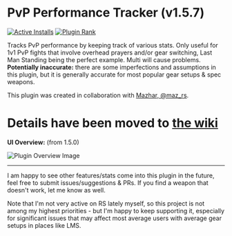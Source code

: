 # PvP Performance Tracker (v1.5.7)
[![Active Installs](http://img.shields.io/endpoint?url=https://i.pluginhub.info/shields/installs/plugin/pvp-performance-tracker)](https://runelite.net/plugin-hub/Matsyir) [![Plugin Rank](http://img.shields.io/endpoint?url=https://i.pluginhub.info/shields/rank/plugin/pvp-performance-tracker)](https://runelite.net/plugin-hub)

Tracks PvP performance by keeping track of various stats. Only useful for 1v1 PvP fights that involve overhead prayers and/or gear switching, Last Man Standing being the perfect example. Multi will cause problems. **Potentially inaccurate:** there are some imperfections and assumptions in this plugin, but it is generally accurate for most popular gear setups & spec weapons. 

This plugin was created in collaboration with [Mazhar, @maz_rs](https://twitter.com/maz_rs).
# Details have been moved to [the wiki](https://github.com/Matsyir/pvp-performance-tracker/wiki)

**UI Overview:** (from 1.5.0)

![Plugin Overview Image](https://i.imgur.com/LkQGda3.png)

-------------------------------
I am happy to see other features/stats come into this plugin in the future, feel free to submit issues/suggestions & PRs. If you find a weapon that doesn't work, let me know as well.

Note that I'm not very active on RS lately myself, so this project is not among my highest priorities - but I'm happy to keep supporting it, especially for significant issues that may affect most average users with average gear setups in places like LMS.
